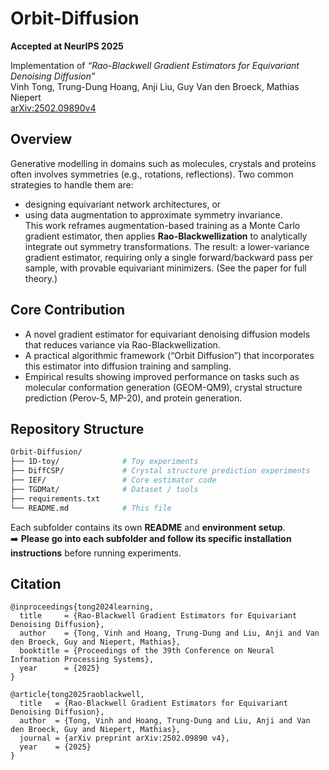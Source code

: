 # Orbit-Diffusion  
**Accepted at NeurIPS 2025**  

Implementation of *“Rao-Blackwell Gradient Estimators for Equivariant Denoising Diffusion”*  
Vinh Tong, Trung-Dung Hoang, Anji Liu, Guy Van den Broeck, Mathias Niepert  
[arXiv:2502.09890v4](https://arxiv.org/abs/2502.09890)


## Overview  
Generative modelling in domains such as molecules, crystals and proteins often involves symmetries (e.g., rotations, reflections). Two common strategies to handle them are:  
- designing equivariant network architectures, or  
- using data augmentation to approximate symmetry invariance.  
This work reframes augmentation-based training as a Monte Carlo gradient estimator, then applies **Rao-Blackwellization** to analytically integrate out symmetry transformations. The result: a lower-variance gradient estimator, requiring only a single forward/backward pass per sample, with provable equivariant minimizers. (See the paper for full theory.)  

## Core Contribution  
- A novel gradient estimator for equivariant denoising diffusion models that reduces variance via Rao-Blackwellization.  
- A practical algorithmic framework (“Orbit Diffusion”) that incorporates this estimator into diffusion training and sampling.  
- Empirical results showing improved performance on tasks such as molecular conformation generation (GEOM-QM9), crystal structure prediction (Perov-5, MP-20), and protein generation.  

## Repository Structure  

```bash
Orbit-Diffusion/
├── 1D-toy/              # Toy experiments
├── DiffCSP/             # Crystal structure prediction experiments
├── IEF/                 # Core estimator code
├── TGDMat/              # Dataset / tools
├── requirements.txt
└── README.md            # This file
```

Each subfolder contains its own **README** and **environment setup**.  
➡️ **Please go into each subfolder and follow its specific installation instructions** before running experiments.

## Citation 

```
@inproceedings{tong2024learning,
  title     = {Rao-Blackwell Gradient Estimators for Equivariant Denoising Diffusion},
  author    = {Tong, Vinh and Hoang, Trung-Dung and Liu, Anji and Van den Broeck, Guy and Niepert, Mathias},
  booktitle = {Proceedings of the 39th Conference on Neural Information Processing Systems},
  year      = {2025}
}
```

```
@article{tong2025raoblackwell,
  title   = {Rao-Blackwell Gradient Estimators for Equivariant Denoising Diffusion},
  author  = {Tong, Vinh and Hoang, Trung-Dung and Liu, Anji and Van den Broeck, Guy and Niepert, Mathias},
  journal = {arXiv preprint arXiv:2502.09890 v4},
  year    = {2025}
}
```
